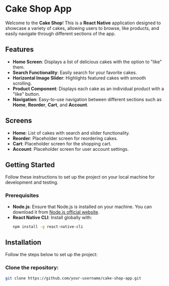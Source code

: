 # Cake Shop App

Welcome to the **Cake Shop**! This is a **React Native** application designed to showcase a variety of cakes, allowing users to browse, like products, and easily navigate through different sections of the app.


## Features

- **Home Screen**: Displays a list of delicious cakes with the option to "like" them.
- **Search Functionality**: Easily search for your favorite cakes.
- **Horizontal Image Slider**: Highlights featured cakes with smooth scrolling.
- **Product Component**: Displays each cake as an individual product with a "like" button.
- **Navigation**: Easy-to-use navigation between different sections such as **Home**, **Reorder**, **Cart**, and **Account**.

## Screens

- **Home**: List of cakes with search and slider functionality.
- **Reorder**: Placeholder screen for reordering cakes.
- **Cart**: Placeholder screen for the shopping cart.
- **Account**: Placeholder screen for user account settings.

## Getting Started

Follow these instructions to set up the project on your local machine for development and testing.

### Prerequisites

- **Node.js**: Ensure that Node.js is installed on your machine. You can download it from [Node.js official website](https://nodejs.org/).
- **React Native CLI**: Install globally with:
   ```bash
   npm install -g react-native-cli
## Installation

Follow the steps below to set up the project:

### Clone the repository:

```bash
git clone https://github.com/your-username/cake-shop-app.git
